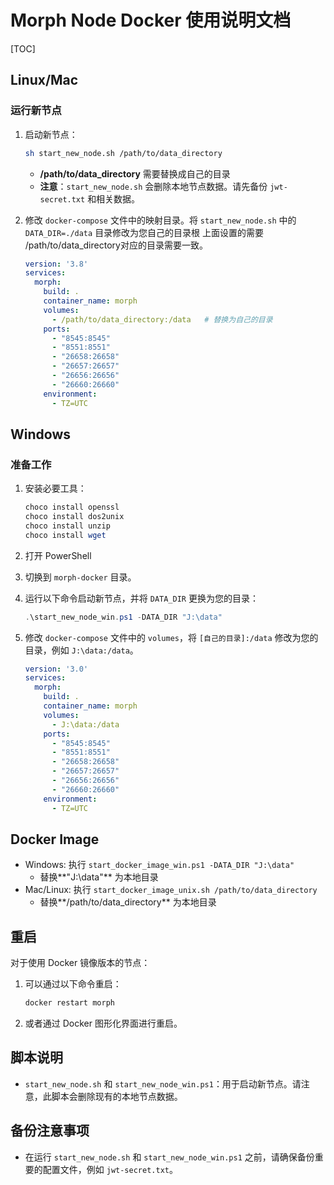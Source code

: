 # Morph Node Docker 使用说明文档

[TOC]



## Linux/Mac

### 运行新节点

1. 启动新节点：

   ```sh
   sh start_new_node.sh /path/to/data_directory
   ```

   - **/path/to/data_directory** 需要替换成自己的目录
   - **注意**：`start_new_node.sh` 会删除本地节点数据。请先备份 `jwt-secret.txt` 和相关数据。

2. 修改 `docker-compose` 文件中的映射目录。将 `start_new_node.sh` 中的 `DATA_DIR=./data` 目录修改为您自己的目录根 上面设置的需要 /path/to/data_directory对应的目录需要一致。

   ```yaml
   version: '3.8'
   services:
     morph:
       build: .
       container_name: morph
       volumes:
         - /path/to/data_directory:/data   # 替换为自己的目录
       ports:
         - "8545:8545"
         - "8551:8551"
         - "26658:26658"
         - "26657:26657"
         - "26656:26656"
         - "26660:26660"
       environment:
         - TZ=UTC
   ```

## Windows

### 准备工作

1. 安装必要工具：

   ```powershell
   choco install openssl
   choco install dos2unix
   choco install unzip
   choco install wget
   ```

2. 打开 PowerShell

3. 切换到 `morph-docker` 目录。

4. 运行以下命令启动新节点，并将 `DATA_DIR` 更换为您的目录：

   ```powershell
   .\start_new_node_win.ps1 -DATA_DIR "J:\data"
   ```

5. 修改 `docker-compose` 文件中的 `volumes`，将 `[自己的目录]:/data` 修改为您的目录，例如 `J:\data:/data`。

   ```yaml
   version: '3.0'
   services:
     morph:
       build: .
       container_name: morph
       volumes:
         - J:\data:/data
       ports:
         - "8545:8545"
         - "8551:8551"
         - "26658:26658"
         - "26657:26657"
         - "26656:26656"
         - "26660:26660"
       environment:
         - TZ=UTC
   ```

## Docker Image

- Windows: 执行 `start_docker_image_win.ps1 -DATA_DIR "J:\data"`
  - 替换**"J:\data"** 为本地目录
- Mac/Linux: 执行 `start_docker_image_unix.sh /path/to/data_directory`
  - 替换**/path/to/data_directory** 为本地目录

## 重启

对于使用 Docker 镜像版本的节点：

1. 可以通过以下命令重启：

   ```sh
   docker restart morph
   ```

2. 或者通过 Docker 图形化界面进行重启。

## 脚本说明

- `start_new_node.sh` 和 `start_new_node_win.ps1`：用于启动新节点。请注意，此脚本会删除现有的本地节点数据。

## 备份注意事项

- 在运行 `start_new_node.sh` 和 `start_new_node_win.ps1` 之前，请确保备份重要的配置文件，例如 `jwt-secret.txt`。